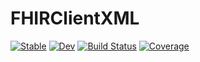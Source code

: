 # FHIRClientXML

[![Stable](https://img.shields.io/badge/docs-stable-blue.svg)](https://JuliaHealth.github.io/FHIRClientXML.jl/stable)
[![Dev](https://img.shields.io/badge/docs-dev-blue.svg)](https://JuliaHealth.github.io/FHIRClientXML.jl/dev)
[![Build Status](https://github.com/JuliaHealth/FHIRClientXML.jl/workflows/CI/badge.svg)](https://github.com/JuliaHealth/FHIRClientXML.jl/actions)
[![Coverage](https://codecov.io/gh/JuliaHealth/FHIRClientXML.jl/branch/master/graph/badge.svg)](https://codecov.io/gh/JuliaHealth/FHIRClientXML.jl)
